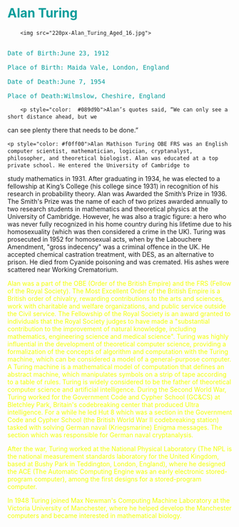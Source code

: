 <html>
<head>
<style>
body {
  background: url(background-texture-1382002_1920.jpg) no-repeat center center fixed;
  -webkit-background-size: cover;
  -moz-background-size: cover;
  -o-background-size: cover;
  background-size: cover;
}
	
</style>

</head>
<body>	

<h1 style="color: #089d9b">Alan Turing</h1>

		<img src="220px-Alan_Turing_Aged_16.jpg">

<pre style="color: #089d9b"> 
Date of Birth:June 23, 1912

Place of Birth: Maida Vale, London, England

Date of Death:June 7, 1954

Place of Death:Wilmslow, Cheshire, England
</pre>

		<p style="color:  #089d9b">Alan’s quotes said, “We can only see a short distance ahead, but we 
can see plenty there that needs to be done.” 
</p>

	<p style="color: #f0ff00">Alan Mathison Turing OBE FRS was an English computer scientist, mathematician, logician, cryptanalyst, philosopher, and theoretical biologist. Alan was educated at a top private school. He entered the University of Cambridge to 
study mathematics in 1931. After graduating in 1934, he was elected to a fellowship at King’s College (his college since 1931) in recognition of his research in probability theory. Alan was Awarded the Smith’s Prize in 1936. The Smith's Prize was the name of each of two prizes awarded annually to two research students in 
mathematics and theoretical physics at the University of Cambridge. However, he was also a tragic figure: a hero who was never fully recognized in his home country during his lifetime due to his homosexuality (which was then considered a crime in the UK). Turing was prosecuted in 1952 for homosexual acts, when by the Labouchere Amendment, "gross indecency" was a criminal offence in the UK. 
He accepted chemical castration treatment, with DES, as an alternative to prison. He died from Cyanide poisoning and was cremated. His ashes were scattered near Working Crematorium. </p> 

<p style="color: #f0ff00">Alan was a part of the OBE (Order of the British Empire) and the FRS (Fellow of the Royal Society). The Most Excellent Order of the British Empire is 
a British order of chivalry, rewarding contributions to the arts and sciences, work with charitable and welfare organizations, and public service outside the Civil service. The Fellowship of the Royal Society is an award granted to individuals that the Royal Society judges 
to have made a "substantial contribution to the improvement of natural knowledge, including mathematics, engineering science and medical science". Turing was highly influential in the development of theoretical computer science, providing a formalization of the concepts of algorithm and computation with the Turing machine, which can be 
considered a model of a general-purpose computer. A Turing machine is a mathematical model of computation that defines an abstract machine, which manipulates symbols on a strip of tape according to a table of rules. Turing is widely considered to be the father of theoretical computer science and 
artificial intelligence. During the Second World War, Turing worked for the Government Code and Cypher School (GC&CS) at Bletchley Park, Britain's codebreaking center that produced Ultra intelligence. For a while he led Hut 8 which was a section in the Government Code and Cypher School (the British World War II codebreaking station) tasked with 
solving German naval (Kriegsmarine) Enigma messages. The section which was responsible for German naval cryptanalysis.  
</p>

<p style="color: #f0ff00">After the war, Turing worked at the National Physical Laboratory (The NPL is the national measurement standards laboratory 
for the United Kingdom, based at Bushy Park in Teddington, London, England), where he 
designed the ACE (The Automatic Computing Engine was an early electronic stored-program computer), among the first designs for a stored-program computer.  
</p>

<p style="color: #f0ff00">In 1948 Turing joined Max Newman's Computing Machine Laboratory at the Victoria University of Manchester, 
where he helped develop the Manchester computers and became interested in mathematical biology. </p>

</body>
</html>
